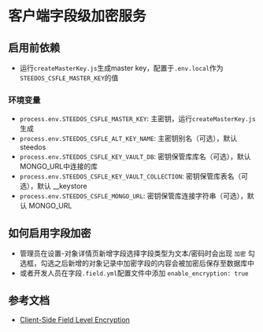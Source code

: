 <!--
 * @Author: sunhaolin@hotoa.com
 * @Date: 2022-05-04 16:44:32
 * @LastEditors: sunhaolin@hotoa.com
 * @LastEditTime: 2022-05-05 18:29:24
 * @Description: 
-->
# 客户端字段级加密服务

## 启用前依赖

- 运行`createMasterKey.js`生成master key，配置于`.env.local`作为`STEEDOS_CSFLE_MASTER_KEY`的值

### 环境变量

- `process.env.STEEDOS_CSFLE_MASTER_KEY`: 主密钥，运行`createMasterKey.js`生成
- `process.env.STEEDOS_CSFLE_ALT_KEY_NAME`: 主密钥别名（可选），默认 steedos
- `process.env.STEEDOS_CSFLE_KEY_VAULT_DB`: 密钥保管库库名（可选），默认 MONGO_URL中连接的库
- `process.env.STEEDOS_CSFLE_KEY_VAULT_COLLECTION`: 密钥保管库表名（可选），默认 __keystore
- `process.env.STEEDOS_CSFLE_MONGO_URL`: 密钥保管库连接字符串（可选），默认 MONGO_URL

## 如何启用字段加密

- 管理员在设置-对象详情页新增字段选择字段类型为文本/密码时会出现 `加密` 勾选框，勾选之后新增的对象记录中加密字段的内容会被加密后保存至数据库中
- 或者开发人员在字段`.field.yml`配置文件中添加 `enable_encryption: true`

## 参考文档

- [Client-Side Field Level Encryption](https://www.mongodb.com/docs/manual/core/security-client-side-encryption/)